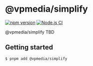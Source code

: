 # @vpmedia/simplify

[![npm version](https://badge.fury.io/js/@vpmedia%2Fsimplify.svg?v=1.30.0)](https://badge.fury.io/js/@vpmedia%2Fsimplify)
[![Node.js CI](https://github.com/vpmedia/simplify/actions/workflows/ci.yml/badge.svg)](https://github.com/vpmedia/simplify/actions/workflows/ci.yml)

@vpmedia/simplify TBD

## Getting started

    $ pnpm add @vpmedia/simplify

